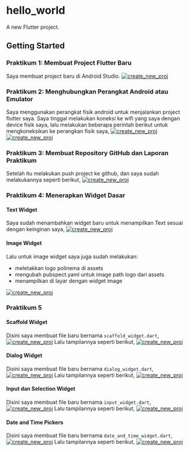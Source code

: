 # hello_world

A new Flutter project.

## Getting Started

### Praktikum 1: Membuat Project Flutter Baru
Saya membuat project baru di Android Studio.
[![create_new_proj](readme_assets/create_new_proj.png)]()


### Praktikum 2: Menghubungkan Perangkat Android atau Emulator
Saya menggunakan perangkat fisik android untuk menjalankan project flutter saya. Saya tinggal melakukan koneksi ke wifi yang saya dengan device fisik saya, lalu melakukan beberapa perintah berikut untuk mengkoneksikan ke perangkan fisik saya,
[![create_new_proj](readme_assets/connect_to_physical_device.png)]()
[![create_new_proj](readme_assets/connect_to_physical_device_connected.png)]()

### Praktikum 3: Membuat Repository GitHub dan Laporan Praktikum
Setelah itu melakukan push project ke github, dan saya sudah melakukannya seperti berikut,
[![create_new_proj](readme_assets/project_push_repo.png)]()

### Praktikum 4: Menerapkan Widget Dasar
#### Text Widget
Saya sudah menambahkan widget baru untuk menampilkan Text sesuai dengan keinginan saya,
[![create_new_proj](readme_assets/text_widget.png)]()

#### Image Widget
Lalu untuk image widget saya juga sudah melakukan:
- meletakkan logo polinema di assets
- mengubah pubspect.yaml untuk image path logo dari assets
- menampilkan di layar dengan widget image

[![create_new_proj](readme_assets/image_widget.png)]()

### Praktikum 5
#### Scaffold Widget
Disini saya membuat file baru bernama `scaffold_widget.dart`,
[![create_new_proj](readme_assets/scaffold_widget_dir.png)]()
Lalu tampilannya seperti berikut,
[![create_new_proj](readme_assets/scaffold_widget.png)]()

#### Dialog Widget
Disini saya membuat file baru bernama `dialog_widget.dart`,
[![create_new_proj](readme_assets/dialog_widget_dir.png)]()
Lalu tampilannya seperti berikut,
[![create_new_proj](readme_assets/dialog_widget.png)]()

#### Input dan Selection Widget
Disini saya membuat file baru bernama `input_widget.dart`,
[![create_new_proj](readme_assets/input_widget_dir.png)]()
Lalu tampilannya seperti berikut,
[![create_new_proj](readme_assets/input_widget.png)]()

#### Date and Time Pickers
Disini saya membuat file baru bernama `date_and_time_widget.dart`,
[![create_new_proj](readme_assets/date_and_time_widget_dir.png)]()
Lalu tampilannya seperti berikut,
[![create_new_proj](readme_assets/date_and_time_widget.png)]()